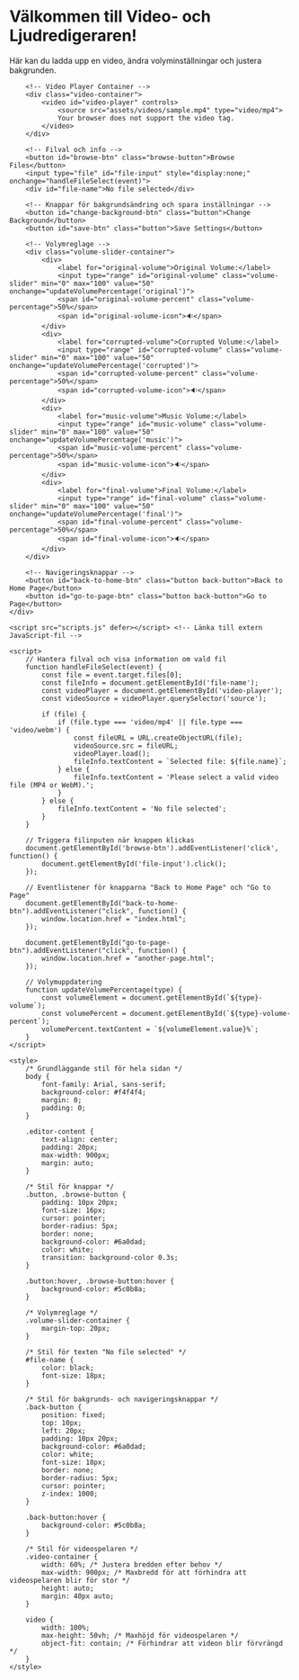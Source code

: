 <!DOCTYPE html>
<html lang="en">
<head>
    <meta charset="UTF-8">
    <meta name="viewport" content="width=device-width, initial-scale=1.0">
    <meta http-equiv="X-UA-Compatible" content="ie=edge">
    <title>Video Player with Settings</title>
    <link rel="stylesheet" href="styles.css"> <!-- Länka till extern CSS-fil -->
</head>
<body>
    <div class="editor-content">
        <!-- Introduktion till sidan -->
        <div class="intro-section">
            <h1>Välkommen till Video- och Ljudredigeraren!</h1>
            <p>Här kan du ladda upp en video, ändra volyminställningar och justera bakgrunden.</p>
        </div>

        <!-- Video Player Container -->
        <div class="video-container">
            <video id="video-player" controls>
                <source src="assets/videos/sample.mp4" type="video/mp4">
                Your browser does not support the video tag.
            </video>
        </div>

        <!-- Filval och info -->
        <button id="browse-btn" class="browse-button">Browse Files</button>
        <input type="file" id="file-input" style="display:none;" onchange="handleFileSelect(event)">
        <div id="file-name">No file selected</div>

        <!-- Knappar för bakgrundsändring och spara inställningar -->
        <button id="change-background-btn" class="button">Change Background</button>
        <button id="save-btn" class="button">Save Settings</button>

        <!-- Volymreglage -->
        <div class="volume-slider-container">
            <div>
                <label for="original-volume">Original Volume:</label>
                <input type="range" id="original-volume" class="volume-slider" min="0" max="100" value="50" onchange="updateVolumePercentage('original')">
                <span id="original-volume-percent" class="volume-percentage">50%</span>
                <span id="original-volume-icon">🔉</span>
            </div>
            <div>
                <label for="corrupted-volume">Corrupted Volume:</label>
                <input type="range" id="corrupted-volume" class="volume-slider" min="0" max="100" value="50" onchange="updateVolumePercentage('corrupted')">
                <span id="corrupted-volume-percent" class="volume-percentage">50%</span>
                <span id="corrupted-volume-icon">🔉</span>
            </div>
            <div>
                <label for="music-volume">Music Volume:</label>
                <input type="range" id="music-volume" class="volume-slider" min="0" max="100" value="50" onchange="updateVolumePercentage('music')">
                <span id="music-volume-percent" class="volume-percentage">50%</span>
                <span id="music-volume-icon">🔉</span>
            </div>
            <div>
                <label for="final-volume">Final Volume:</label>
                <input type="range" id="final-volume" class="volume-slider" min="0" max="100" value="50" onchange="updateVolumePercentage('final')">
                <span id="final-volume-percent" class="volume-percentage">50%</span>
                <span id="final-volume-icon">🔉</span>
            </div>
        </div>

        <!-- Navigeringsknappar -->
        <button id="back-to-home-btn" class="button back-button">Back to Home Page</button>
        <button id="go-to-page-btn" class="button back-button">Go to Page</button>
    </div>

    <script src="scripts.js" defer></script> <!-- Länka till extern JavaScript-fil -->

    <script>
        // Hantera filval och visa information om vald fil
        function handleFileSelect(event) {
            const file = event.target.files[0];
            const fileInfo = document.getElementById('file-name');
            const videoPlayer = document.getElementById('video-player');
            const videoSource = videoPlayer.querySelector('source');

            if (file) {
                if (file.type === 'video/mp4' || file.type === 'video/webm') {
                    const fileURL = URL.createObjectURL(file);
                    videoSource.src = fileURL;
                    videoPlayer.load();
                    fileInfo.textContent = `Selected file: ${file.name}`;
                } else {
                    fileInfo.textContent = 'Please select a valid video file (MP4 or WebM).';
                }
            } else {
                fileInfo.textContent = 'No file selected';
            }
        }

        // Triggera filinputen när knappen klickas
        document.getElementById('browse-btn').addEventListener('click', function() {
            document.getElementById('file-input').click();
        });

        // Eventlistener för knapparna "Back to Home Page" och "Go to Page"
        document.getElementById("back-to-home-btn").addEventListener("click", function() {
            window.location.href = "index.html";
        });

        document.getElementById("go-to-page-btn").addEventListener("click", function() {
            window.location.href = "another-page.html";
        });

        // Volymuppdatering
        function updateVolumePercentage(type) {
            const volumeElement = document.getElementById(`${type}-volume`);
            const volumePercent = document.getElementById(`${type}-volume-percent`);
            volumePercent.textContent = `${volumeElement.value}%`;
        }
    </script>

    <style>
        /* Grundläggande stil för hela sidan */
        body {
            font-family: Arial, sans-serif;
            background-color: #f4f4f4;
            margin: 0;
            padding: 0;
        }

        .editor-content {
            text-align: center;
            padding: 20px;
            max-width: 900px;
            margin: auto;
        }

        /* Stil för knappar */
        .button, .browse-button {
            padding: 10px 20px;
            font-size: 16px;
            cursor: pointer;
            border-radius: 5px;
            border: none;
            background-color: #6a0dad;
            color: white;
            transition: background-color 0.3s;
        }

        .button:hover, .browse-button:hover {
            background-color: #5c0b8a;
        }

        /* Volymreglage */
        .volume-slider-container {
            margin-top: 20px;
        }

        /* Stil för texten "No file selected" */
        #file-name {
            color: black;
            font-size: 18px;
        }

        /* Stil för bakgrunds- och navigeringsknappar */
        .back-button {
            position: fixed;
            top: 10px;
            left: 20px;
            padding: 10px 20px;
            background-color: #6a0dad;
            color: white;
            font-size: 18px;
            border: none;
            border-radius: 5px;
            cursor: pointer;
            z-index: 1000;
        }

        .back-button:hover {
            background-color: #5c0b8a;
        }

        /* Stil för videospelaren */
        .video-container {
            width: 60%; /* Justera bredden efter behov */
            max-width: 900px; /* Maxbredd för att förhindra att videospelaren blir för stor */
            height: auto;
            margin: 40px auto;
        }

        video {
            width: 100%;
            max-height: 50vh; /* Maxhöjd för videospelaren */
            object-fit: contain; /* Förhindrar att videon blir förvrängd */
        }
    </style>
</body>
</html>
